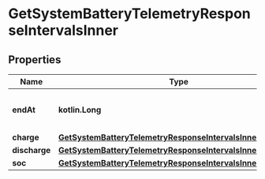 
# GetSystemBatteryTelemetryResponseIntervalsInner

## Properties
Name | Type | Description | Notes
------------ | ------------- | ------------- | -------------
**endAt** | **kotlin.Long** | End time of the telemetry interval. |  [optional]
**charge** | [**GetSystemBatteryTelemetryResponseIntervalsInnerCharge**](GetSystemBatteryTelemetryResponseIntervalsInnerCharge.md) |  |  [optional]
**discharge** | [**GetSystemBatteryTelemetryResponseIntervalsInnerDischarge**](GetSystemBatteryTelemetryResponseIntervalsInnerDischarge.md) |  |  [optional]
**soc** | [**GetSystemBatteryTelemetryResponseIntervalsInnerSoc**](GetSystemBatteryTelemetryResponseIntervalsInnerSoc.md) |  |  [optional]



